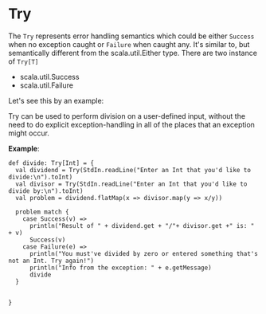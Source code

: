 # Try 

The `Try` represents error handling semantics which could be either  `Success` when no exception caught or `Failure` when caught any.
 It's similar to, but semantically different from the scala.util.Either type.
 There are two instance of `Try[T]` 
   - scala.util.Success   
   - scala.util.Failure
   
Let's see this by an example: 

Try can be used to perform division on a user-defined input, without the need to do explicit exception-handling in all of the places that an exception might occur.

**Example**:
```
def divide: Try[Int] = {
  val dividend = Try(StdIn.readLine("Enter an Int that you'd like to divide:\n").toInt)
  val divisor = Try(StdIn.readLine("Enter an Int that you'd like to divide by:\n").toInt)
  val problem = dividend.flatMap(x => divisor.map(y => x/y))
  
  problem match {
    case Success(v) =>
      println("Result of " + dividend.get + "/"+ divisor.get +" is: " + v)
      Success(v)
    case Failure(e) =>
      println("You must've divided by zero or entered something that's not an Int. Try again!")
      println("Info from the exception: " + e.getMessage)
      divide
  }

    
}
```
